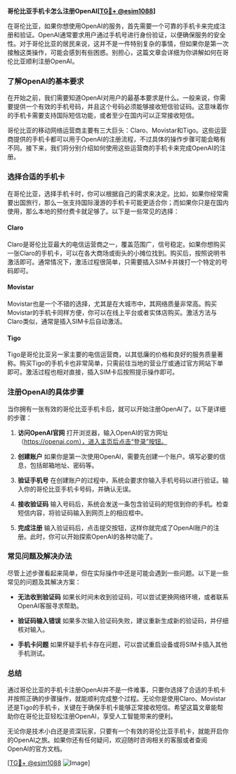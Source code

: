 **哥伦比亚手机卡怎么注册OpenAI[[TG💪+ @esim1088](https://t.me/s/esim1088)]**

在哥伦比亚，如果你想使用OpenAI的服务，首先需要一个可靠的手机卡来完成注册和验证。OpenAI通常要求用户通过手机号进行身份验证，以便确保服务的安全性。对于哥伦比亚的居民来说，这并不是一件特别复杂的事情，但如果你是第一次接触这类操作，可能会感到有些困惑。别担心，这篇文章会详细为你讲解如何在哥伦比亚顺利注册OpenAI。

### 了解OpenAI的基本要求

在开始之前，我们需要知道OpenAI对用户的最基本要求是什么。一般来说，你需要提供一个有效的手机号码，并且这个号码必须能够接收短信验证码。这意味着你的手机卡需要支持国际短信功能，或者至少在国内可以正常接收短信。

哥伦比亚的移动网络运营商主要有三大巨头：Claro、Movistar和Tigo。这些运营商提供的手机卡都可以用于OpenAI的注册流程，不过具体的操作步骤可能会略有不同。接下来，我们将分别介绍如何使用这些运营商的手机卡来完成OpenAI的注册。

### 选择合适的手机卡

在哥伦比亚，选择手机卡时，你可以根据自己的需求来决定。比如，如果你经常需要出国旅行，那么一张支持国际漫游的手机卡可能更适合你；而如果你只是在国内使用，那么本地的预付费卡就足够了。以下是一些常见的选择：

#### Claro
Claro是哥伦比亚最大的电信运营商之一，覆盖范围广，信号稳定。如果你想购买一张Claro的手机卡，可以在各大商场或街头的小摊位找到。购买后，按照说明书激活即可。通常情况下，激活过程很简单，只需要插入SIM卡并拨打一个特定的号码即可。

#### Movistar
Movistar也是一个不错的选择，尤其是在大城市中，其网络质量非常高。购买Movistar的手机卡同样方便，你可以在线上平台或者实体店购买。激活方法与Claro类似，通常是插入SIM卡后自动激活。

#### Tigo
Tigo是哥伦比亚另一家主要的电信运营商，以其低廉的价格和良好的服务质量著称。购买Tigo的手机卡也非常简单，只需前往当地的营业厅或通过官方网站下单即可。激活过程也相对直接，插入SIM卡后按照提示操作即可。

### 注册OpenAI的具体步骤

当你拥有一张有效的哥伦比亚手机卡后，就可以开始注册OpenAI了。以下是详细的步骤：

1. **访问OpenAI官网**
   打开浏览器，输入OpenAI的官方网址（https://openai.com），进入主页后点击“登录”按钮。

2. **创建账户**
   如果你是第一次使用OpenAI，需要先创建一个账户。填写必要的信息，包括邮箱地址、密码等。

3. **验证手机号**
   在创建账户的过程中，系统会要求你输入手机号码以进行验证。输入你的哥伦比亚手机卡号码，并确认无误。

4. **接收验证码**
   输入号码后，系统会发送一条包含验证码的短信到你的手机。检查短信内容，将验证码输入到网页上的相应框中。

5. **完成注册**
   输入验证码后，点击提交按钮，这样你就完成了OpenAI账户的注册。此时，你可以开始探索OpenAI的各种功能了。

### 常见问题及解决办法

尽管上述步骤看起来简单，但在实际操作中还是可能会遇到一些问题。以下是一些常见的问题及其解决方案：

- **无法收到验证码**
  如果长时间未收到验证码，可以尝试更换网络环境，或者联系OpenAI客服寻求帮助。

- **验证码输入错误**
  如果多次输入验证码失败，建议重新生成新的验证码，并仔细核对输入。

- **手机卡问题**
  如果怀疑手机卡存在问题，可以尝试重启设备或将SIM卡插入其他手机测试。

### 总结

通过哥伦比亚的手机卡注册OpenAI并不是一件难事，只要你选择了合适的手机卡并按照正确的步骤操作，就能顺利完成整个过程。无论你是使用Claro、Movistar还是Tigo的手机卡，关键在于确保手机卡能够正常接收短信。希望这篇文章能帮助你在哥伦比亚轻松注册OpenAI，享受人工智能带来的便利。

无论你是技术小白还是资深玩家，只要有一个有效的哥伦比亚手机卡，就能开启你的OpenAI之旅。如果你还有任何疑问，欢迎随时咨询相关的客服或者查阅OpenAI的官方文档。

[[TG💪+ @esim1088](https://t.me/s/esim1088) ![Image](https://i.postimg.cc/4NQfJmqS/Snipaste-2025-05-13-00-14-12.png)]